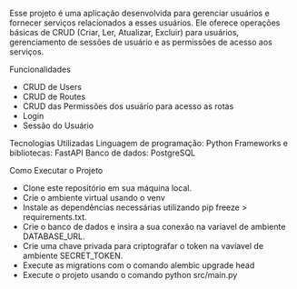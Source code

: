 Esse projeto é uma aplicação desenvolvida para gerenciar usuários e fornecer serviços relacionados a esses usuários. Ele oferece operações básicas de CRUD (Criar, Ler, Atualizar, Excluir) para usuários, gerenciamento de sessões de usuário e as permissões de acesso aos serviços.

Funcionalidades

- CRUD de Users
- CRUD de Routes
- CRUD das Permissões dos usuário para acesso as rotas
- Login
- Sessão do Usuário



Tecnologias Utilizadas Linguagem de programação: Python 
Frameworks e bibliotecas: FastAPI
Banco de dados: PostgreSQL

Como Executar o Projeto

- Clone este repositório em sua máquina local.
- Crie o ambiente virtual usando o venv
- Instale as dependências necessárias utilizando pip freeze > requirements.txt.
- Crie o banco de dados e insira a sua conexão na variavel de ambiente DATABASE_URL.
- Crie uma chave privada para criptografar o token na vaviavel de ambiente SECRET_TOKEN.
- Execute as migrations com o comando alembic upgrade head
- Execute o projeto usando o comando python src/main.py

